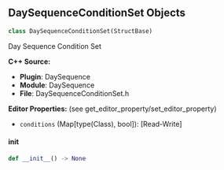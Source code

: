 ## DaySequenceConditionSet Objects

```python
class DaySequenceConditionSet(StructBase)
```

Day Sequence Condition Set

**C++ Source:**

- **Plugin**: DaySequence
- **Module**: DaySequence
- **File**: DaySequenceConditionSet.h

**Editor Properties:** (see get_editor_property/set_editor_property)

- ``conditions`` (Map[type(Class), bool]):  [Read-Write]

<a id="unreal.DaySequenceConditionSet.__init__"></a>

#### __init__

```python
def __init__() -> None
```

<a id="unreal.GeometryCollectionLevelSetData"></a>